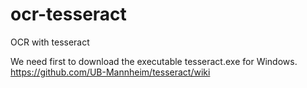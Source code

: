 # ocr-tesseract
OCR with tesseract

We need first to download the executable tesseract.exe for Windows.
https://github.com/UB-Mannheim/tesseract/wiki


